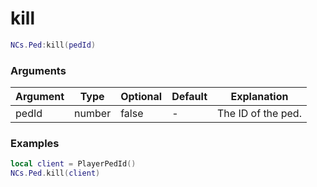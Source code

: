 # kill

```lua
NCs.Ped:kill(pedId)
```

### Arguments
| Argument      | Type    | Optional   | Default | Explanation               |
|---------------|---------|------------|---------|---------------------------|
| pedId         | number  | false      | -       | The ID of the ped.        |

### Examples
```lua
local client = PlayerPedId()
NCs.Ped.kill(client)
```